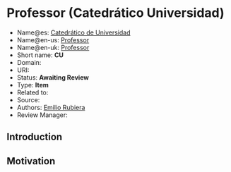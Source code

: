 # Professor (Catedrático Universidad)

* Name@es: [Catedrático de Universidad]()
* Name@en-us: [Professor]()
* Name@en-uk: [Professor]() 
* Short name:  **CU**
* Domain: 
* URI: 
* Status: **Awaiting Review**
* Type: **Item**
* Related to:
* Source: 
* Authors:  [Emilio Rubiera](https://github.com/spitxa)
* Review Manager:

## Introduction



## Motivation